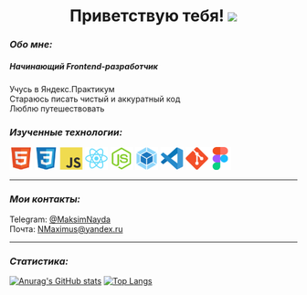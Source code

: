 <h1 align="center">Приветствую тебя! 
  <img src="https://github.com/blackcater/blackcater/raw/main/images/Hi.gif" height="32"/>
</h1>

### *Обо мне:*
##### Начинающий Frontend-разработчик
Учусь в Яндекс.Практикум  
Стараюсь писать чистый и аккуратный код  
Люблю путешествовать  

### *Изученные технологии:*

<img src="https://raw.githubusercontent.com/NMaksG/NMaksG/1ad1afe050c18bef417fd5129163884fe082acb2/icon/html5-original.svg" title="html" alt="html" width="40" height="40" style="max-width: 100%">  <img src="https://raw.githubusercontent.com/NMaksG/NMaksG/1ad1afe050c18bef417fd5129163884fe082acb2/icon/css3-original.svg" title="css" alt="css" width="40" height="40" style="max-width: 100%">  <img src="https://raw.githubusercontent.com/NMaksG/NMaksG/1ad1afe050c18bef417fd5129163884fe082acb2/icon/javascript-original.svg" title="JavaScript" alt="JavaScript" width="40" height="40" style="max-width: 100%">  <img src="https://raw.githubusercontent.com/NMaksG/NMaksG/1ad1afe050c18bef417fd5129163884fe082acb2/icon/react-original.svg" title="react" alt="react" width="40" height="40" style="max-width: 100%">  <img src="https://raw.githubusercontent.com/NMaksG/NMaksG/1ad1afe050c18bef417fd5129163884fe082acb2/icon/nodejs-original.svg" title="nodejs" alt="nodejs" width="40" height="40" style="max-width: 100%">  <img src="https://raw.githubusercontent.com/NMaksG/NMaksG/1ad1afe050c18bef417fd5129163884fe082acb2/icon/webpack-original.svg" title="webpack" alt="webpack" width="40" height="40" style="max-width: 100%">  <img src="https://raw.githubusercontent.com/NMaksG/NMaksG/1ad1afe050c18bef417fd5129163884fe082acb2/icon/vscode-original.svg" title="vscode" alt="vscode" width="40" height="40" style="max-width: 100%">  <img src="https://raw.githubusercontent.com/NMaksG/NMaksG/1ad1afe050c18bef417fd5129163884fe082acb2/icon/git-original.svg" title="git" alt="git" width="40" height="40" style="max-width: 100%"><img src="https://raw.githubusercontent.com/NMaksG/NMaksG/1ad1afe050c18bef417fd5129163884fe082acb2/icon/figma-original.svg" title="figma" alt="figma" width="40" height="40" style="max-width: 100%">

---

### *Мои контакты:*
Telegram: [@MaksimNayda](https://t.me/NaydaMaksim)  
Почта: NMaximus@yandex.ru

---

### *Статистика:*

[![Anurag's GitHub stats](https://github-readme-stats.vercel.app/api?username=NMaksG&show_icons=true&theme=transparent)](https://github.com/anuraghazra/github-readme-stats)
[![Top Langs](https://github-readme-stats.vercel.app/api/top-langs/?username=NMaksG&langs_count=8&theme=transparent)](https://github.com/anuraghazra/github-readme-stats)

